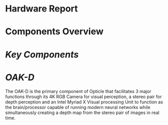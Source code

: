 # Hardware Report

# __Components Overview__

# ___Key Components___

# ___OAK-D___

The OAK-D is the primary component of Opticle that facilitates 3 major functions through its 4K RGB Camera for visual perception, a stereo pair for depth perception and an Intel Myriad X Visual processing Unit to function as the brain/processor capable of running modern neural networks while simultaneously creating a depth map from the stereo pair of images in real time.


